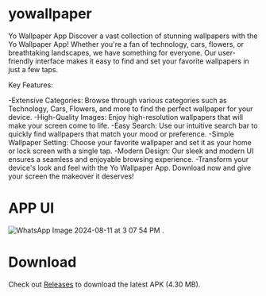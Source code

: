 # yowallpaper
Yo Wallpaper App
Discover a vast collection of stunning wallpapers with the Yo Wallpaper App! Whether you're a fan of technology, cars, flowers, or breathtaking landscapes, we have something for everyone. Our user-friendly interface makes it easy to find and set your favorite wallpapers in just a few taps.

Key Features:

-Extensive Categories: Browse through various categories such as Technology, Cars, Flowers, and more to find the perfect wallpaper for your device.
-High-Quality Images: Enjoy high-resolution wallpapers that will make your screen come to life.
-Easy Search: Use our intuitive search bar to quickly find wallpapers that match your mood or preference.
-Simple Wallpaper Setting: Choose your favorite wallpaper and set it as your home or lock screen with a single tap.
-Modern Design: Our sleek and modern UI ensures a seamless and enjoyable browsing experience.
-Transform your device's look and feel with the Yo Wallpaper App. Download now and give your screen the makeover it deserves!

# APP UI

![WhatsApp Image 2024-08-11 at 3 07 54 PM](https://github.com/user-attachments/assets/fc9ee16e-5c04-47fb-abcf-a15a1f400873) .

# Download

Check out [Releases](https://github.com/IamHarsh02/yowallpaper/releases/tag/v1.0) to download the latest APK (4.30 MB).
